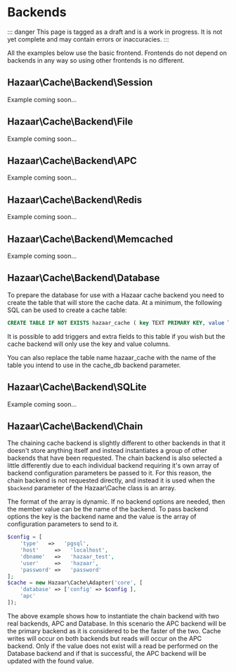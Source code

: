 ﻿# Backends

::: danger
This page is tagged as a draft and is a work in progress.  It is not yet complete and may contain errors or inaccuracies.
:::

All the examples below use the basic frontend. Frontends do not depend on backends in any way so using other frontends is no different.

## Hazaar\Cache\Backend\Session

Example coming soon...

## Hazaar\Cache\Backend\File

Example coming soon...

## Hazaar\Cache\Backend\APC

Example coming soon...

## Hazaar\Cache\Backend\Redis

Example coming soon...

## Hazaar\Cache\Backend\Memcached

Example coming soon...

## Hazaar\Cache\Backend\Database

To prepare the database for use with a Hazaar cache backend you need to create the table that will store the cache data. At a minimum, the following SQL can be used to create a cache table:

```sql
CREATE TABLE IF NOT EXISTS hazaar_cache ( key TEXT PRIMARY KEY, value TEXT );
```

It is possible to add triggers and extra fields to this table if you wish but the cache backend will only use the key and value columns.

You can also replace the table name hazaar_cache with the name of the table you intend to use in the cache_db backend parameter.

## Hazaar\Cache\Backend\SQLite

Example coming soon...

## Hazaar\Cache\Backend\Chain

The chaining cache backend is slightly different to other backends in that it doesn't store anything itself and instead instantiates a group of other backends that have been requested. The chain backend is also selected a little differently due to each individual backend requiring it's own array of backend configuration parameters be passed to it. For this reason, the chain backend is not requested directly, and instead it is used when the `$backend` parameter of the Hazaar\Cache class is an array.

The format of the array is dynamic. If no backend options are needed, then the member value can be the name of the backend. To pass backend options the key is the backend name and the value is the array of configuration parameters to send to it.

```php
$config = [
    'type'   =>   'pgsql',
    'host'     =>   'localhost',
    'dbname'   =>   'hazaar_test',
    'user'     =>   'hazaar',
    'password' =>   'password'
];
$cache = new Hazaar\Cache\Adapter('core', [
    'database' => ['config' => $config ],
    'apc'
]);
```

The above example shows how to instantiate the chain backend with two real backends, APC and Database. In this scenario the APC backend will be the primary backend as it is considered to be the faster of the two. Cache writes will occur on both backends but reads will occur on the APC backend. Only if the value does not exist will a read be performed on the Database backend and if that is successful, the APC backend will be updated with the found value.
